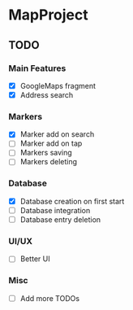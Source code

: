 # MapProject

## TODO
### Main Features
- [x] GoogleMaps fragment
- [x] Address search

### Markers
- [x] Marker add on search
- [ ] Marker add on tap
- [ ] Markers saving
- [ ] Markers deleting

### Database
- [x] Database creation on first start
- [ ] Database integration
- [ ] Database entry deletion

### UI/UX
- [ ] Better UI

### Misc
- [ ] Add more TODOs

